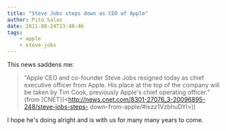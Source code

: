 ```yaml
---
title: "Steve Jobs steps down as CEO of Apple"
author: Pito Salas
date: 2011-08-24T23:40:46
tags:
    - apple
    - steve-jobs
---
```




This news saddens me:

> "Apple CEO and co-founder Steve Jobs resigned today as chief executive
> officer from Apple. His place at the top of the company will be taken by Tim
> Cook, previously Apple's chief operating officer." (from
> [CNET](<http://news.cnet.com/8301-27076_3-20096895-248/steve-jobs-steps-
> down-from-apple/#ixzz1VzbhuDYl>))

I hope he's doing alright and is with us for many many years to come.



